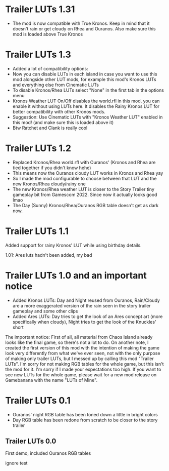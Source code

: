 # Trailer LUTs 1.31
- The mod is now compatible with True Kronos. Keep in mind that it doesn't rain or get cloudy on Rhea and Ouranos. Also make sure this mod is loaded above True Kronos

# Trailer LUTs 1.3
- Added a lot of compatibility options:
- Now you can disable LUTs in each island in case you want to use this mod alongside other LUT mods, for example this mod's Kronos LUTs and everything else from Cinematic LUTs
- To disable Kronos/Rhea LUTs select "None" in the first tab in the options menu
- Kronos Weather LUT On/Off disables the world.rfl in this mod, you can enable it without using LUTs here. It disables the Rainy Kronos LUT for better compatibility with other Kronos mods.
- Suggestion: Use Cinematic LUTs with "Kronos Weather LUT" enabled in this mod! (and make sure this is loaded above it)
- Btw Ratchet and Clank is really cool

# Trailer LUTs 1.2
- Replaced Kronos/Rhea world.rfl with Ouranos' (Kronos and Rhea are tied together if you didn't know hehe)
- This means now the Ouranos cloudy LUT works in Kronos and Rhea yay
- So I made the mod configurable to choose between that LUT and the new Kronos/Rhea cloudy/rainy one
- The new Kronos/Rhea weather LUT is closer to the Story Trailer tiny gameplay bit from Gamescom 2022. Since now it actually looks good lmao
- The Day (Sunny) Kronos/Rhea/Ouranos RGB table doesn't get as dark now.

# Trailer LUTs 1.1
Added support for rainy Kronos' LUT while using birthday details.

1.01: Ares luts hadn't been added, my bad

# Trailer LUTs 1.0 and an important notice
- Added Kronos LUTs: Day and Night reused from Ouranos, Rain/Cloudy are a more exaggerated version of the rain seen in the story trailer gameplay and some other clips
- Added Ares LUTs: Day tries to get the look of an Ares concept art (more specifically when cloudy), Night tries to get the look of the Knuckles' short

The important notice:
First of all, all material from Chaos Island already looks like the final game, so there's not a lot to do.
On another note, I created the first version of this mod with the intention of making the game look very differently from what we've ever seen, not with the only purpose of making only trailer LUTs, but I messed up by calling this mod "Trailer LUTs". I'm sorry for not making RGB tables for the whole game, but this isn't the mod for it.
I'm sorry if I made your expectations too high. If you want to see new LUTs for the whole game, please wait for a new mod release on Gamebanana with the name "LUTs of Mine".

# Trailer LUTs 0.1
- Ouranos' night RGB table has been toned down a little in bright colors
- Day RGB table has been redone from scratch to be closer to the story trailer

## Trailer LUTs 0.0
First demo, included Ouranos RGB tables

ignore
test
